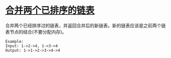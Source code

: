 # [合并两个已排序的链表](https://leetcode.com/problems/merge-two-sorted-lists/)

合并两个已经排序过的链表，并返回合并后的新链表。新的链表应该是之前两个链表节点的结合(不要分配内存)。

```
Example:
Input: 1->2->4, 1->3->4
Output: 1->1->2->3->4->4
```